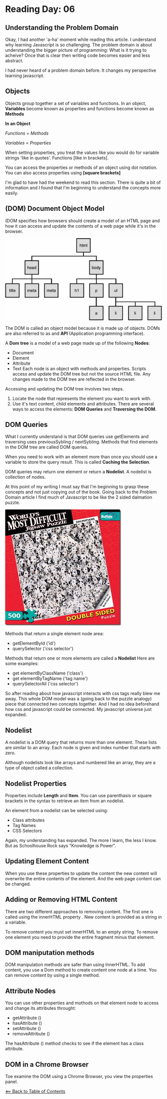 # Reading Day: 06

## Understanding the Problem Domain
Okay, I had another 'a-ha' moment while reading this article.
I understand why learning Javascript is so challenging. The problem domain
is about understanding the bigger picture of programming: What is it trying to acheive?
Once that is clear then writing code becomes easier and less abstract.

I had never heard of a problem domain before. It changes my perspective learning javascript.

## Objects
Objects group together a set of variables and functions. In an object, **Variables** become known as properties and functions become known as **Methods**

**In an Object**

*Functions = Methods*

*Variables = Properties*

When setting properties, you treat the values like you would do for variable strings 'like in quotes'. Functions [like in brackets].

You can access the properties or methods of an object using dot notation. You can also access properties using **[square brackets]**

I'm glad to have had the weekend to read this section. There is quite a bit of information and I found that I'm beginning to understand the concepts more easily.

## (DOM) Document Object Model
(DOM specifies how browsers should create a model of an HTML page and how it can access and update the contents of a web page while it's in the browser.

![DOM Model](images/dom.png)

The DOM is called an object model because it is made up of objects. DOMs are also referred to as and **API** (Application programming interface).

A **Dom tree** is a model of a web page made up of the following **Nodes**:
- Document
- Element
- Attribute
- Text
Each node is an object with methods and properties. Scripts access and update the DOM tree but not the source HTML file. Any changes made to the DOM tree are reflected in the browser.

Accessing and updating the DOM tree involves two steps.

1. Locate the node that represents the element you want to work with.
1. Use it's text content, child elements and attributes. 
There are several ways to access the elements:
**DOM Queries** and **Traversing the DOM**. 

## DOM Queries

What I currently understand is that DOM queries use getElements and traversing uses previousSybling / nextSybling.
Methods that find elements in the DOM tree are called DOM queries.

When you need to work with an element more than once you should use a variable to store the query result. This is called **Caching the Selection**.

DOM queries may return one element or return a **Nodelist**.
A nodelist is collection of nodes.

At this point of my writing I must say that I'm beginning to grasp these concepts and not just copying out of the book. Going back to the Problem Domain article I find much of Javascript to be like the 2 sided dalmation puzzle. 

![Puzzle](images/dalmation.jpeg)

Methods that return a single element node area:

- getElementById ('id')
- querySelector ('css selector')

Methods that return one or more elements are called a **Nodelist**
Here are some examples:

- get elementByClassName ('class')
- get elementByTagName ('tag name')
- querySelectorAll ('css selector')

So after reading about how javascript interacts with css tags really blew me away. This whole DOM model was a (going back to the puzzle analogy) piece that connected two concepts together. And I had no idea beforehand how css and javascript could be connected. My javascript universe just expanded. 

## Nodelist
A nodelist is a DOM query that returns more than one element. These lists are similar to an array. Each node is given and index number that starts with zero.

Although nodelists look like arrays and numbered like an array, they are a type of object called a collection.

## Nodelist Properties
Properties include **Length** and **Item**. You can use parenthasis or square brackets in the syntax to retrieve an item from an nodelist.

An element from a nodelist can be selected using:
- Class attributes
- Tag Names
- CSS Selectors

Again, my understanding has expanded. The more I learn, the less I know. But as Schoolhouse Rock says "Knowledge is Power".

## Updating Element Content
When you use these properties to update the content the new content will overwrite the entire contents of the element. And the web page content can be changed.

## Adding or Removing HTML Content
There are two different approaches to removing content. The first one is called using the innerHTML property . New content is provided as a string in a variable.

To remove content you must set innerHTML to an empty string. To remove one element you need to provide the entire fragment minus that element.

## DOM maniputation methods 
DOM manipulation methods are safer than using InnerHTML. To add content, you use a Dom method to create content one node at a time. You can remove content by using a single method.

## Attribute Nodes
You can use other properties and mothods on that element node to access and change its attributes throught:
- getAttribute ()
- hasAttribute ()
- setAttribute ()
- removeAttribute ()

The hasAttribute () method checks to see if the element has a class attribute.

## DOM in a Chrome Browser
Toe examine the DOM using a Chrome Browser, you view the properties panel.

[<== Back to Table of Contents](index.md)